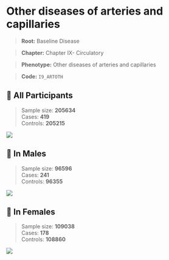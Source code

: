 # Other diseases of arteries and capillaries

> **Root:** Baseline Disease  

> **Chapter:** Chapter IX- Circulatory  

> **Phenotype:** Other diseases of arteries and capillaries  

> **Code:** `I9_ARTOTH`

## 🧪 All Participants  
> Sample size: **205634**  
> Cases: **419**  
> Controls: **205215**
<img src="/Disease/Figures/ALL/Baseline/I9_ARTOTH.png"/>
<CsvTable src="/Disease_Data/ALL/Baseline/LG_I9_ARTOTH.csv" label="🔍 View full results" />

## 👨 In Males  
> Sample size: **96596**  
> Cases: **241**  
> Controls: **96355**
<img src="/Disease/Figures/Male/Baseline/I9_ARTOTH.png"/>
<CsvTable src="/Disease_Data/Male/Baseline/LG_I9_ARTOTH.csv" label="🔍 View full results" />

## 👩 In Females  
> Sample size: **109038**  
> Cases: **178**  
> Controls: **108860**
<img src="/Disease/Figures/Female/Baseline/I9_ARTOTH.png"/>
<CsvTable src="/Disease_Data/Female/Baseline/LG_I9_ARTOTH.csv" label="🔍 View full results" />
